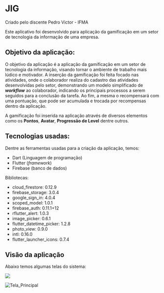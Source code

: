 # JIG
Criado pelo discente Pedro Victor - IFMA
  
  
Este aplicativo foi desenvolvido para aplicação da gamificação em um setor de tecnologia da informação de uma empresa.
  
  
## Objetivo da aplicação:  
O objetivo da aplicação é a aplicação da gamificação em um setor de tecnologia da informação, visando tornar o ambiente de trabalho mais lúdico e motivador. A inserção da gamificação foi feita focado nas atividades, onde o colaborador realiza do cadastro das atividades desenvolvidas pelo setor, demonstrando um modelo simplificado de __*workflow*__ ao colaborador, indicando os principais processos a serem seguidos para a conclusão da tarefa. Ao fim, a mesma o recompensará com uma pontuação, que pode ser acumulada e trocada por recompensas dentro da aplicação.  
  
A gamificação foi inserida na aplicação através de diversos elementos como os **Pontos**, **Avatar**, **Progressão de Level** dentre outros.
  
  
## Tecnologias usadas:
Dentre as ferramentas usadas para a criação da aplicação, temos:  
  
- Dart (Linguagem de programação)
- Flutter (*framework*)
- Firebase (banco de dados)  
  
  
Bibliotecas:
- cloud_firestore: 0.12.9
- firebase_storage: 3.0.4
- google_sign_in: 4.0.4
- scoped_model: 1.0.1
- firebase_auth: 0.11.1+12
- rflutter_alert: 1.0.3
- image_picker: 0.6.1
- flutter_datetime_picker: 1.2.8
- photo_view: 0.9.0
- intl: 0.16.0
- flutter_launcher_icons: 0.7.4  
  
  
 ## Visão da aplicação
 
Abaixo temos algumas telas do sistema:  
  
![](name-of-giphy.gif)  
  
![Tela_Principal](https://drive.google.com/file/d/125kJvNiBC4hRhPHi0mNXxOYJXRGo_GYm/view?usp=sharing)
